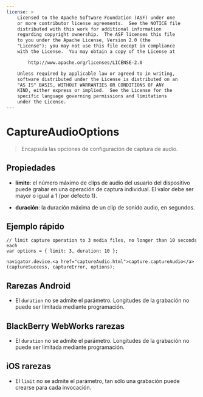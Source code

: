 ```yaml
---
license: >
    Licensed to the Apache Software Foundation (ASF) under one
    or more contributor license agreements.  See the NOTICE file
    distributed with this work for additional information
    regarding copyright ownership.  The ASF licenses this file
    to you under the Apache License, Version 2.0 (the
    "License"); you may not use this file except in compliance
    with the License.  You may obtain a copy of the License at

        http://www.apache.org/licenses/LICENSE-2.0

    Unless required by applicable law or agreed to in writing,
    software distributed under the License is distributed on an
    "AS IS" BASIS, WITHOUT WARRANTIES OR CONDITIONS OF ANY
    KIND, either express or implied.  See the License for the
    specific language governing permissions and limitations
    under the License.
---
```


# CaptureAudioOptions

> Encapsula las opciones de configuración de captura de audio.

## Propiedades

*   **límite**: el número máximo de clips de audio del usuario del dispositivo puede grabar en una operación de captura individual. El valor debe ser mayor o igual a 1 (por defecto 1).

*   **duración**: la duración máxima de un clip de sonido audio, en segundos.

## Ejemplo rápido

    // limit capture operation to 3 media files, no longer than 10 seconds each
    var options = { limit: 3, duration: 10 };
    
    navigator.device.<a href="captureAudio.html">capture.captureAudio</a>(captureSuccess, captureError, options);
    

## Rarezas Android

*   El `duration` no se admite el parámetro. Longitudes de la grabación no puede ser limitada mediante programación.

## BlackBerry WebWorks rarezas

*   El `duration` no se admite el parámetro. Longitudes de la grabación no puede ser limitada mediante programación.

## iOS rarezas

*   El `limit` no se admite el parámetro, tan sólo una grabación puede crearse para cada invocación.